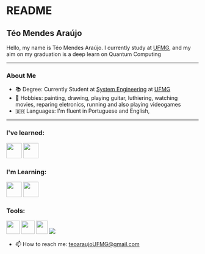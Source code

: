 # README
## Téo Mendes Araújo 
Hello, my name is Téo Mendes Araújo. I currently study at [UFMG](https://ufmg.br/), and my aim on my graduation is a deep learn on Quantum Computing

---
### About Me
- 📚 Degree: Currently Student at [System Engineering](https://geesufmg.com/) at [UFMG](https://ufmg.br/) 
- 🎨 Hobbies: painting, drawing, playing guitar, luthiering, watching movies, reparing eletronics, running and also playing videogames
- 🇧🇷 Languages: I'm fluent in Portuguese and English,
---

### I've learned:
<img src="https://cdn.jsdelivr.net/gh/devicons/devicon@latest/icons/markdown/markdown-original.svg" width="40" height="40"/> <img src="https://cdn.jsdelivr.net/gh/devicons/devicon@latest/icons/latex/latex-original.svg" width="40" height="40"/>

### I'm Learning:
<img src="https://cdn.jsdelivr.net/gh/devicons/devicon@latest/icons/c/c-original.svg" width="40" height="40"/> <img src="https://cdn.jsdelivr.net/gh/devicons/devicon@latest/icons/linux/linux-original.svg" width="40" height="40"/> 

### Tools: 
<img src="https://cdn.jsdelivr.net/gh/devicons/devicon@latest/icons/vscode/vscode-original.svg" width="35" height="35"/> <img src="https://cdn.jsdelivr.net/gh/devicons/devicon@latest/icons/nixos/nixos-original.svg" width="35" height="35"/> <img src="https://upload.wikimedia.org/wikipedia/commons/1/10/2023_Obsidian_logo.svg"  width="30" height="35"/> <img src="https://cdn.jsdelivr.net/gh/devicons/devicon@latest/icons/windows8/windows8-original.svg" />
          

- 📫 How to reach me: teoaraujoUFMG@gmail.com
